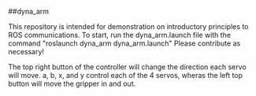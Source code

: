 ##dyna_arm

This repository is intended for demonstration on introductory principles to ROS communications.
To start, run the dyna_arm.launch file with the command "roslaunch dyna_arm dyna_arm.launch"
Please contribute as necessary!

The top right button of the controller will change the direction each servo will move. a, b, x, and y control each of the 4 servos, wheras the left top button will move the gripper in and out.

